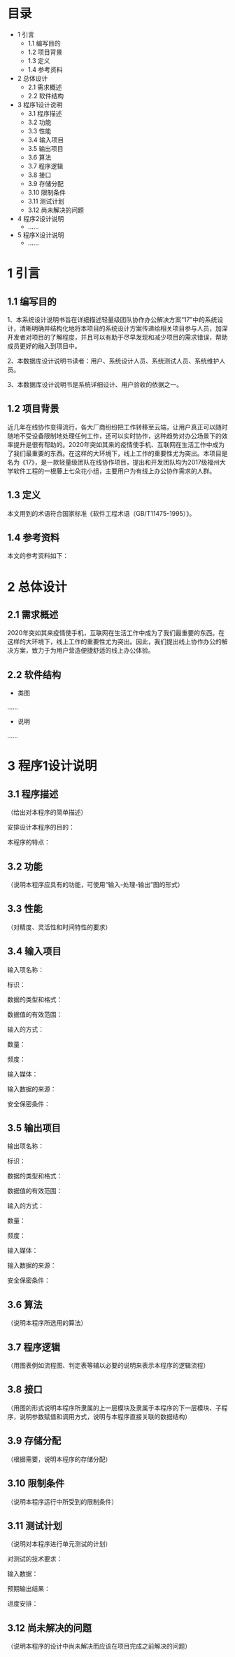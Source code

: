 # 目录
- 1 引言
    - 1.1 编写目的
    - 1.2 项目背景
    - 1.3 定义
    - 1.4 参考资料
- 2 总体设计
    - 2.1 需求概述
    - 2.2 软件结构
- 3 程序1设计说明
    - 3.1 程序描述
    - 3.2 功能
    - 3.3 性能
    - 3.4 输入项目
    - 3.5 输出项目
    - 3.6 算法
    - 3.7 程序逻辑
    - 3.8 接口
    - 3.9 存储分配
    - 3.10 限制条件
    - 3.11 测试计划
    - 3.12 尚未解决的问题
- 4 程序2设计说明
    - ……
- 5 程序X设计说明
    - ……


# 1 引言

## 1.1 编写目的
1、本系统设计说明书旨在详细描述轻量级团队协作办公解决方案“17”中的系统设计，清晰明确并结构化地将本项目的系统设计方案传递给相关项目参与人员，加深开发者对项目的了解程度，并且可以有助于尽早发现和减少项目的需求错误，帮助成员更好的融入到项目中。

2、本数据库设计说明书读者：用户、系统设计人员、系统测试人员、系统维护人员。

3、本数据库设计说明书是系统详细设计、用户验收的依据之一。

## 1.2 项目背景
​近几年在线协作变得流行，各大厂商纷纷把工作转移至云端，让用户真正可以随时随地不受设备限制地处理任何工作，还可以实时协作，这种趋势对办公场景下的效率提升是很有帮助的。2020年突如其来的疫情使手机、互联网在生活工作中成为了我们最重要的东西。在这样的大环境下，线上工作的重要性尤为突出。本项目是名为《17》，是一款轻量级团队在线协作项目，提出和开发团队均为2017级福州大学软件工程的一根藤上七朵花小组，主要用户为有线上办公协作需求的人群。

## 1.3 定义
本文用到的术语符合国家标准《软件工程术语（GB/T11475-1995）》。

## 1.4 参考资料
本文的参考资料如下：


# 2 总体设计

## 2.1 需求概述
2020年突如其来疫情使手机，互联网在生活工作中成为了我们最重要的东西。在这样的大环境下，线上工作的重要性尤为突出。因此，我们提出线上协作办公的解决方案，致力于为用户营造便捷舒适的线上办公体验。

## 2.2 软件结构
- 类图

……

- 说明

……


# 3 程序1设计说明

## 3.1 程序描述
（给出对本程序的简单描述）

安排设计本程序的目的：

本程序的特点：

## 3.2 功能
（说明本程序应具有的功能，可使用“输入-处理-输出”图的形式）

## 3.3 性能
（对精度、灵活性和时间特性的要求）

## 3.4 输入项目
输入项名称：

标识：

数据的类型和格式：

数据值的有效范围：

输入的方式：

数量：

频度：

输入媒体：

输入数据的来源：

安全保密条件：

## 3.5 输出项目
输出项名称：

标识：

数据的类型和格式：

数据值的有效范围：

输入的方式：

数量：

频度：

输入媒体：

输入数据的来源：

安全保密条件：

## 3.6 算法
（说明本程序所选用的算法）

## 3.7 程序逻辑
（用图表例如流程图、判定表等辅以必要的说明来表示本程序的逻辑流程）

## 3.8 接口
（用图的形式说明本程序所隶属的上一层模块及隶属于本程序的下一层模块、子程序，说明参数赋值和调用方式，说明与本程序直接关联的数据结构）

## 3.9 存储分配
（根据需要，说明本程序的存储分配）

## 3.10 限制条件
（说明本程序运行中所受到的限制条件）

## 3.11 测试计划
（说明对本程序进行单元测试的计划）

对测试的技术要求：

输入数据：

预期输出结果：

进度安排：

## 3.12 尚未解决的问题
（说明本程序的设计中尚未解决而应该在项目完成之前解决的问题）



